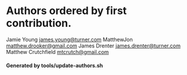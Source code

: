 # Authors ordered by first contribution.

Jamie Young <james.young@turner.com>
MatthewJon <matthew.drooker@gmail.com>
James Drenter <james.drenter@turner.com>
Matthew Crutchfield <mtcrutch@gmail.com>

#### Generated by tools/update-authors.sh
